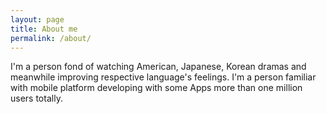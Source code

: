 ```yaml
---
layout: page
title: About me
permalink: /about/
---
```


I'm a person fond of watching American, Japanese, Korean dramas and meanwhile improving respective language's feelings.
I'm a person familiar with mobile platform developing with some Apps more than one million users totally.
